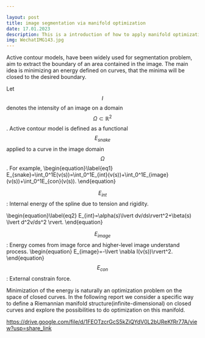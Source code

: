 ```yaml
---

layout: post
title: image segmentation via manifold optimization
date: 17.01.2023
description: This is a introduction of how to apply manifold optimization theory to image segmentation. # Add post description (optional)
img: WechatIMG143.jpg
---
```

Active contour models, have been widely used for segmentation problem, aim to extract the boundary of an area contained in the image. The main idea is minimizing an energy defined on curves, that the minima will be closed to the desired boundary.

Let $$I$$ denotes the intensity of an image on a domain $$\Omega \subset \mathbb{R}^2$$. Active contour model is defined as a functional $$E_{snake}$$ applied to a curve in the image domain $$\Omega$$. For example, 
\begin{equation}\label{eq1}
E_{snake}=\int_0^1E(v(s))=\int_0^1E_{int}(v(s))+\int_0^1E_{image}(v(s))+\int_0^1E_{con}(v(s)).
\end{equation}


$$E_{int}$$: Internal energy of the spline due to tension and rigidity.

\begin{equation}\label{eq2}
E_{int}=\alpha(s)\lvert dv/ds\rvert^2+\beta(s) \lvert d^2v/ds^2 \rvert.
\end{equation}

$$E_{image}$$: Energy comes from image force and higher-level image understand process.
\begin{equation}
E_{image}=-\lvert \nabla I(v(s))\rvert^2.
\end{equation}
$$E_{con}$$: External constrain force.

Minimization of the energy is naturally an optimization problem on the space of closed curves. In the following report we consider a specific way to define a Riemannian manifold structure(infinite-dimensional) on closed curves and explore the possibilities to do optimization on this manifold.

https://drive.google.com/file/d/1FEOTzcrGcS5kZiQYdV0L2bUReKfRr77A/view?usp=share_link